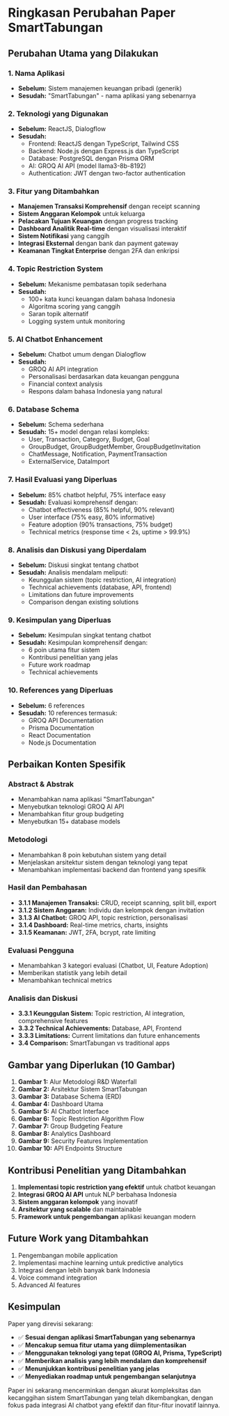 # Ringkasan Perubahan Paper SmartTabungan

## Perubahan Utama yang Dilakukan

### 1. **Nama Aplikasi**
- **Sebelum:** Sistem manajemen keuangan pribadi (generik)
- **Sesudah:** "SmartTabungan" - nama aplikasi yang sebenarnya

### 2. **Teknologi yang Digunakan**
- **Sebelum:** ReactJS, Dialogflow
- **Sesudah:** 
  - Frontend: ReactJS dengan TypeScript, Tailwind CSS
  - Backend: Node.js dengan Express.js dan TypeScript
  - Database: PostgreSQL dengan Prisma ORM
  - AI: GROQ AI API (model llama3-8b-8192)
  - Authentication: JWT dengan two-factor authentication

### 3. **Fitur yang Ditambahkan**
- **Manajemen Transaksi Komprehensif** dengan receipt scanning
- **Sistem Anggaran Kelompok** untuk keluarga
- **Pelacakan Tujuan Keuangan** dengan progress tracking
- **Dashboard Analitik Real-time** dengan visualisasi interaktif
- **Sistem Notifikasi** yang canggih
- **Integrasi Eksternal** dengan bank dan payment gateway
- **Keamanan Tingkat Enterprise** dengan 2FA dan enkripsi

### 4. **Topic Restriction System**
- **Sebelum:** Mekanisme pembatasan topik sederhana
- **Sesudah:** 
  - 100+ kata kunci keuangan dalam bahasa Indonesia
  - Algoritma scoring yang canggih
  - Saran topik alternatif
  - Logging system untuk monitoring

### 5. **AI Chatbot Enhancement**
- **Sebelum:** Chatbot umum dengan Dialogflow
- **Sesudah:**
  - GROQ AI API integration
  - Personalisasi berdasarkan data keuangan pengguna
  - Financial context analysis
  - Respons dalam bahasa Indonesia yang natural

### 6. **Database Schema**
- **Sebelum:** Schema sederhana
- **Sesudah:** 15+ model dengan relasi kompleks:
  - User, Transaction, Category, Budget, Goal
  - GroupBudget, GroupBudgetMember, GroupBudgetInvitation
  - ChatMessage, Notification, PaymentTransaction
  - ExternalService, DataImport

### 7. **Hasil Evaluasi yang Diperluas**
- **Sebelum:** 85% chatbot helpful, 75% interface easy
- **Sesudah:** Evaluasi komprehensif dengan:
  - Chatbot effectiveness (85% helpful, 90% relevant)
  - User interface (75% easy, 80% informative)
  - Feature adoption (90% transactions, 75% budget)
  - Technical metrics (response time < 2s, uptime > 99.9%)

### 8. **Analisis dan Diskusi yang Diperdalam**
- **Sebelum:** Diskusi singkat tentang chatbot
- **Sesudah:** Analisis mendalam meliputi:
  - Keunggulan sistem (topic restriction, AI integration)
  - Technical achievements (database, API, frontend)
  - Limitations dan future improvements
  - Comparison dengan existing solutions

### 9. **Kesimpulan yang Diperluas**
- **Sebelum:** Kesimpulan singkat tentang chatbot
- **Sesudah:** Kesimpulan komprehensif dengan:
  - 6 poin utama fitur sistem
  - Kontribusi penelitian yang jelas
  - Future work roadmap
  - Technical achievements

### 10. **References yang Diperluas**
- **Sebelum:** 6 references
- **Sesudah:** 10 references termasuk:
  - GROQ API Documentation
  - Prisma Documentation
  - React Documentation
  - Node.js Documentation

## Perbaikan Konten Spesifik

### Abstract & Abstrak
- Menambahkan nama aplikasi "SmartTabungan"
- Menyebutkan teknologi GROQ AI API
- Menambahkan fitur group budgeting
- Menyebutkan 15+ database models

### Metodologi
- Menambahkan 8 poin kebutuhan sistem yang detail
- Menjelaskan arsitektur sistem dengan teknologi yang tepat
- Menambahkan implementasi backend dan frontend yang spesifik

### Hasil dan Pembahasan
- **3.1.1 Manajemen Transaksi:** CRUD, receipt scanning, split bill, export
- **3.1.2 Sistem Anggaran:** Individu dan kelompok dengan invitation
- **3.1.3 AI Chatbot:** GROQ API, topic restriction, personalisasi
- **3.1.4 Dashboard:** Real-time metrics, charts, insights
- **3.1.5 Keamanan:** JWT, 2FA, bcrypt, rate limiting

### Evaluasi Pengguna
- Menambahkan 3 kategori evaluasi (Chatbot, UI, Feature Adoption)
- Memberikan statistik yang lebih detail
- Menambahkan technical metrics

### Analisis dan Diskusi
- **3.3.1 Keunggulan Sistem:** Topic restriction, AI integration, comprehensive features
- **3.3.2 Technical Achievements:** Database, API, Frontend
- **3.3.3 Limitations:** Current limitations dan future enhancements
- **3.4 Comparison:** SmartTabungan vs traditional apps

## Gambar yang Diperlukan (10 Gambar)

1. **Gambar 1:** Alur Metodologi R&D Waterfall
2. **Gambar 2:** Arsitektur Sistem SmartTabungan
3. **Gambar 3:** Database Schema (ERD)
4. **Gambar 4:** Dashboard Utama
5. **Gambar 5:** AI Chatbot Interface
6. **Gambar 6:** Topic Restriction Algorithm Flow
7. **Gambar 7:** Group Budgeting Feature
8. **Gambar 8:** Analytics Dashboard
9. **Gambar 9:** Security Features Implementation
10. **Gambar 10:** API Endpoints Structure

## Kontribusi Penelitian yang Ditambahkan

1. **Implementasi topic restriction yang efektif** untuk chatbot keuangan
2. **Integrasi GROQ AI API** untuk NLP berbahasa Indonesia
3. **Sistem anggaran kelompok** yang inovatif
4. **Arsitektur yang scalable** dan maintainable
5. **Framework untuk pengembangan** aplikasi keuangan modern

## Future Work yang Ditambahkan

1. Pengembangan mobile application
2. Implementasi machine learning untuk predictive analytics
3. Integrasi dengan lebih banyak bank Indonesia
4. Voice command integration
5. Advanced AI features

## Kesimpulan

Paper yang direvisi sekarang:
- ✅ **Sesuai dengan aplikasi SmartTabungan yang sebenarnya**
- ✅ **Mencakup semua fitur utama yang diimplementasikan**
- ✅ **Menggunakan teknologi yang tepat (GROQ AI, Prisma, TypeScript)**
- ✅ **Memberikan analisis yang lebih mendalam dan komprehensif**
- ✅ **Menunjukkan kontribusi penelitian yang jelas**
- ✅ **Menyediakan roadmap untuk pengembangan selanjutnya**

Paper ini sekarang mencerminkan dengan akurat kompleksitas dan kecanggihan sistem SmartTabungan yang telah dikembangkan, dengan fokus pada integrasi AI chatbot yang efektif dan fitur-fitur inovatif lainnya. 